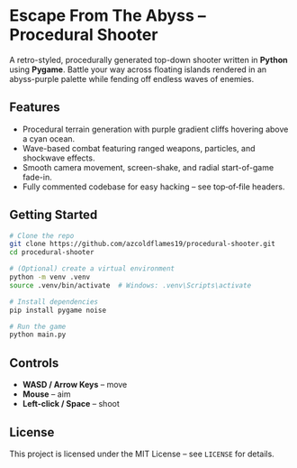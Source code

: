# Escape From The Abyss – Procedural Shooter

A retro-styled, procedurally generated top-down shooter written in **Python** using **Pygame**. Battle your way across floating islands rendered in an abyss-purple palette while fending off endless waves of enemies.

## Features
- Procedural terrain generation with purple gradient cliffs hovering above a cyan ocean.
- Wave-based combat featuring ranged weapons, particles, and shockwave effects.
- Smooth camera movement, screen-shake, and radial start-of-game fade-in.
- Fully commented codebase for easy hacking – see top‐of‐file headers.

## Getting Started
```bash
# Clone the repo
git clone https://github.com/azcoldflames19/procedural-shooter.git
cd procedural-shooter

# (Optional) create a virtual environment
python -m venv .venv
source .venv/bin/activate  # Windows: .venv\Scripts\activate

# Install dependencies
pip install pygame noise

# Run the game
python main.py
```

## Controls
- **WASD / Arrow Keys** – move
- **Mouse** – aim
- **Left-click / Space** – shoot

## License
This project is licensed under the MIT License – see `LICENSE` for details. 